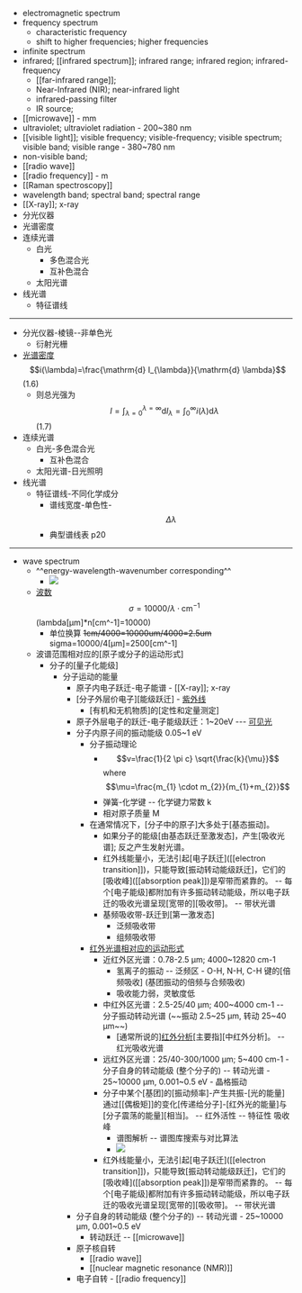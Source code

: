 - electromagnetic spectrum
- frequency spectrum
    - characteristic frequency
    - shift to higher frequencies; higher frequencies
- infinite spectrum
- infrared; [[infrared spectrum]]; infrared range; infrared region; infrared-frequency
    - [[far-infrared range]];
    - Near-Infrared (NIR); near-infrared light
    - infrared-passing filter
    - IR source; 
- [[microwave]] - mm
- ultraviolet; ultraviolet radiation - 200~380 nm
- [[visible light]]; visible frequency; visible-frequency; visible spectrum; visible band; visible range - 380~780 nm 
- non-visible band;
- [[radio wave]]
- [[radio frequency]] - m
- [[Raman spectroscopy]]
- wavelength band; spectral band; spectral range
- [[X-ray]]; x-ray
- 分光仪器
- 光谱密度
- 连续光谱
    - 白光
        - 多色混合光
        - 互补色混合
    - 太阳光谱
- 线光谱
    - 特征谱线
- ---
- 分光仪器-棱镜--非单色光
    - 衍射光栅
- [光谱密度](((37vwpZiO5))) $$i(\lambda)=\frac{\mathrm{d} I_{\lambda}}{\mathrm{d} \lambda}$$   (1.6)
    - 则总光强为 $$I=\int_{\lambda=0}^{\lambda=\infty} \mathrm{d} I_{\lambda}=\int_{0}^{\infty} i(\lambda) \mathrm{d} \lambda$$   (1.7)
- 连续光谱
    - 白光-多色混合光
        - 互补色混合
    - 太阳光谱-日光照明
- 线光谱
    - 特征谱线-不同化学成分
        - 谱线宽度-单色性-$$\Delta \lambda$$
        - 典型谱线表 p20
- ---
- wave spectrum
    - ^^energy-wavelength-wavenumber corresponding^^
        - ![](local-asset://Minimum-Workflow/rA2aPmLBF6.png)
    - [波数]([[wavenumber]]) $$\sigma=10000 / \lambda \cdot \mathrm{cm}^{-1}$$ (lambda[μm]*n[cm^-1]=10000)
        - 单位换算 ~~1cm/4000=10000um/4000=2.5um~~
sigma=10000/4[μm]=2500[cm^-1]
    - 波谱范围相对应的[原子或分子的运动形式]
        - 分子的[量子化能级]
            - 分子运动的能量 
                - 原子内电子跃迁-电子能谱 - [[X-ray]]; x-ray
                - [分子外层价电子][能级跃迁] - [紫外线](((SG-jAoXKF)))
                    - [有机和无机物质]的[定性和定量测定]
                - 原子外层电子的跃迁-电子能级跃迁：1~20eV --- [可见光](((it-L_cjdx))) 
                - 分子内原子间的振动能级 0.05~1 eV
                    - 分子振动理论 
                        - $$v=\frac{1}{2 \pi c} \sqrt{\frac{k}{\mu}}$$ where $$\mu=\frac{m_{1} \cdot m_{2}}{m_{1}+m_{2}}$$
                        - 弹簧-化学键 -- 化学键力常数 k 
                        - 相对原子质量 M
                    - 在通常情况下，[分子中的原子]大多处于[基态振动]。
                        - 如果分子的能级[由基态跃迁至激发态]，产生[吸收光谱]; 反之产生发射光谱。 
                        - 红外线能量小，无法引起[电子跃迁]([[electron transition]])，只能导致[振动转动能级跃迁]，它们的[吸收峰]([[absorption peak]])是窄带而紧靠的。 -- 每个[电子能级]都附加有许多振动转动能级，所以电子跃迁的吸收光谱呈现[宽带的][吸收带]。 -- 带状光谱
                        - 基频吸收带-跃迁到[第一激发态]
                            - 泛频吸收带
                            - 组频吸收带
                    - [红外光谱相对应的运动形式](((8KzfnZDSj)))
                        - 近红外区光谱：0.78-2.5 μm; 4000~12820 cm-1 
                            - 氢离子的振动 -- 泛频区 - O-H, N-H, C-H 键的[倍频吸收] (基团振动的倍频与合频吸收)
                            - 吸收能力弱，灵敏度低
                        - 中红外区光谱：2.5-25/40 μm; 400~4000 cm-1   -- 分子振动转动光谱 (~~振动 2.5~25 μm, 转动 25~40 μm~~)
                            - [通常所说的][红外分析](((zdes9Iq0x)))[主要指][中红外分析]。 -- 红光吸收光谱
                        - 远红外区光谱：25/40-300/1000 μm; 5~400 cm-1 - 分子自身的转动能级 (整个分子的) -- 转动光谱 - 25~10000 μm, 0.001~0.5 eV - 晶格振动
                        - 分子中某个[基团]的[振动频率]-产生共振-[光的能量]通过[[偶极矩]]的变化[传递给分子]-[红外光的能量]与[分子震荡的能量][相当]。 -- 红外活性 -- 特征性 吸收峰
                            - 谱图解析 -- 谱图库搜索与对比算法
                            - ![](https://firebasestorage.googleapis.com/v0/b/firescript-577a2.appspot.com/o/imgs%2Fapp%2FXELiu-NovaKG%2F1T8RWuQHrq.png?alt=media&token=66ca1e77-28e4-43ce-97bf-3cc25dad8a86)
                        - 红外线能量小，无法引起[电子跃迁]([[electron transition]])，只能导致[振动转动能级跃迁]，它们的[吸收峰]([[absorption peak]])是窄带而紧靠的。 -- 每个[电子能级]都附加有许多振动转动能级，所以电子跃迁的吸收光谱呈现[宽带的][吸收带]。 -- 带状光谱
                - 分子自身的转动能级 (整个分子的) -- 转动光谱 - 25~10000 μm, 0.001~0.5 eV
                    - 转动跃迁 -- [[microwave]]
                - 原子核自转
                    - [[radio wave]]
                    - [[nuclear magnetic resonance (NMR)]]
                - 电子自转 - [[radio frequency]]
